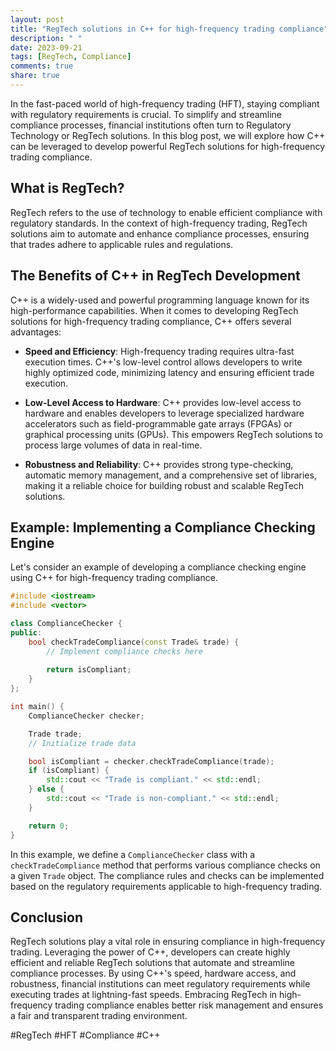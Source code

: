 ```yaml
---
layout: post
title: "RegTech solutions in C++ for high-frequency trading compliance"
description: " "
date: 2023-09-21
tags: [RegTech, Compliance]
comments: true
share: true
---
```


In the fast-paced world of high-frequency trading (HFT), staying compliant with regulatory requirements is crucial. To simplify and streamline compliance processes, financial institutions often turn to Regulatory Technology or RegTech solutions. In this blog post, we will explore how C++ can be leveraged to develop powerful RegTech solutions for high-frequency trading compliance.

## What is RegTech?

RegTech refers to the use of technology to enable efficient compliance with regulatory standards. In the context of high-frequency trading, RegTech solutions aim to automate and enhance compliance processes, ensuring that trades adhere to applicable rules and regulations.

## The Benefits of C++ in RegTech Development

C++ is a widely-used and powerful programming language known for its high-performance capabilities. When it comes to developing RegTech solutions for high-frequency trading compliance, C++ offers several advantages:

- **Speed and Efficiency**: High-frequency trading requires ultra-fast execution times. C++'s low-level control allows developers to write highly optimized code, minimizing latency and ensuring efficient trade execution.

- **Low-Level Access to Hardware**: C++ provides low-level access to hardware and enables developers to leverage specialized hardware accelerators such as field-programmable gate arrays (FPGAs) or graphical processing units (GPUs). This empowers RegTech solutions to process large volumes of data in real-time.

- **Robustness and Reliability**: C++ provides strong type-checking, automatic memory management, and a comprehensive set of libraries, making it a reliable choice for building robust and scalable RegTech solutions.

## Example: Implementing a Compliance Checking Engine

Let's consider an example of developing a compliance checking engine using C++ for high-frequency trading compliance.

```cpp
#include <iostream>
#include <vector>

class ComplianceChecker {
public:
    bool checkTradeCompliance(const Trade& trade) {
        // Implement compliance checks here
        
        return isCompliant;
    }
};

int main() {
    ComplianceChecker checker;

    Trade trade;
    // Initialize trade data

    bool isCompliant = checker.checkTradeCompliance(trade);
    if (isCompliant) {
        std::cout << "Trade is compliant." << std::endl;
    } else {
        std::cout << "Trade is non-compliant." << std::endl;
    }

    return 0;
}
```

In this example, we define a `ComplianceChecker` class with a `checkTradeCompliance` method that performs various compliance checks on a given `Trade` object. The compliance rules and checks can be implemented based on the regulatory requirements applicable to high-frequency trading.

## Conclusion

RegTech solutions play a vital role in ensuring compliance in high-frequency trading. Leveraging the power of C++, developers can create highly efficient and reliable RegTech solutions that automate and streamline compliance processes. By using C++'s speed, hardware access, and robustness, financial institutions can meet regulatory requirements while executing trades at lightning-fast speeds. Embracing RegTech in high-frequency trading compliance enables better risk management and ensures a fair and transparent trading environment.

#RegTech #HFT #Compliance #C++